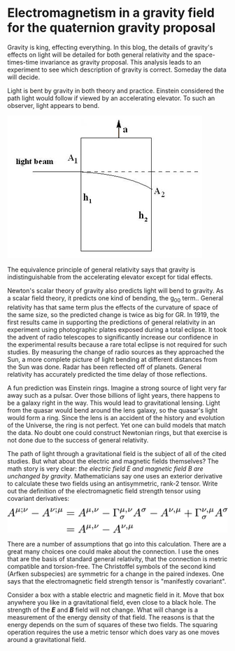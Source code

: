 # Electromagnetism in a gravity field for the quaternion gravity proposal

Gravity is king, effecting everything. In this blog, the details of gravity's
effects on light will be detailed for both general relativity and the
space-times-time invariance as gravity proposal. This analysis leads to an
experiment to see which description of gravity is correct. Someday the data
will decide.

Light is bent by gravity in both theory and practice. Einstein considered the
path light would follow if viewed by an accelerating elevator. To such an 
observer, light appears to bend. 

![](light_in_an_accelerating_elevator.jpg)

The equivalence principle of general relativity says that gravity is indistinguishable
from the accelerating elevator except for tidal effects.

Newton's scalar theory of gravity also predicts light will bend to gravity. As
a scalar field theory, it predicts one kind of bending, the g<sub>00</sub> term..
General relativity has that same term plus the effects of the curvature of space
of the same size, so the predicted change is twice as big for GR. In 1919, the
first results came in supporting the predictions of general relativity in an
experiment using photographic plates exposed during a total eclipse. It took 
the advent of radio telescopes to significantly increase our confidence in the
experimental results because a rare total eclipse is not required for such studies.
By measuring the change of radio sources as they approached the Sun, a more
complete picture of light bending at different distances from the Sun was done.
Radar has been reflected off of planets. General relativity has accurately
predicted the time delay of those reflections.

A fun prediction was Einstein rings. Imagine a strong source of light very far
away such as a pulsar. Over those billions of light years, there happens to be
a galaxy right in the way. This would lead to gravitational lensing. Light from 
the quasar would bend around the lens galaxy, so the quasar's light would form
a ring. Since the lens is an accident of the history and evolution of the
Universe, the ring is not perfect. Yet one can build models that match the
data. No doubt one could construct Newtonian rings, but that exercise is not
done due to the success of general relativity.

The path of light through a gravitational field is the subject of all of the
cited studies. But what about the electric and magnetic fields themselves? The
math story is very clear: *the electric field E and magnetic field B are
unchanged by gravity*. Mathematicians say one uses an exterior derivative to
calculate these two fields using an antisymmetric, rank-2 tensor. Write out the
definition of the electromagnetic field strength tensor using covariant
derivatives:

![](b_field_def.png)

There are a number of assumptions that go into this calculation. There are a
great many choices one could make about the connection. I use the ones that are
the basis of standard general relativity, that the connection is metric
compatible and torsion-free. The Christoffel symbols of the second kind (Arfken
subspecies) are symmetric for a change in the paired indexes. One says that the
electromagnetic field strength tensor is "manifestly covariant".

Consider a box with a stable electric and magnetic field in it. Move that box
anywhere you like in a gravitational field, even close to a black hole. The
strength of the __*E*__ and __*B*__ field will not change. What will change is a
measurement of the energy density of that field. The reasons is that the energy
depends on the sum of squares of these two fields. The squaring operation
requires the use a metric tensor which does vary as one moves around a
gravitational field. 

